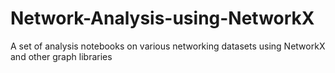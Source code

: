 # Network-Analysis-using-NetworkX
A set of analysis notebooks on various networking datasets using NetworkX and other graph libraries
